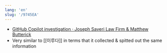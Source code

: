 ```yaml
---
lang: 'en'
slug: '/9745EA'
---
```


- [GitHub Copilot investigation · Joseph Saveri Law Firm & Matthew Butterick](https://githubcopilotinvestigation.com/)
- Very similar to [[이루다]] in terms that it collected & spitted out the same information
